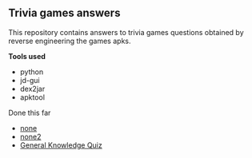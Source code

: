 ## Trivia games answers

This repository contains answers to trivia games questions obtained by reverse engineering the games apks.

**Tools used**
* python
* jd-gui
* dex2jar
* apktool


Done this far
* [none](https://play.google.com/store/apps/details?id=com.whatisnone.app)
* [none2](https://play.google.com/store/apps/details?id=am.rain.none)
* [General Knowledge Quiz](https://play.google.com/store/apps/details?id=com.timleg.quiz)
